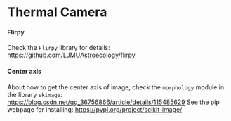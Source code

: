 # Thermal Camera

#### Flirpy
Check the `Flirpy` library for details: https://github.com/LJMUAstroecology/flirpy

#### Center axis
About how to get the center axis of image, check the `morphology` module in the library `skimage`: https://blog.csdn.net/qq_36756866/article/details/115485629
See the pip webpage for installing: https://pypi.org/project/scikit-image/
